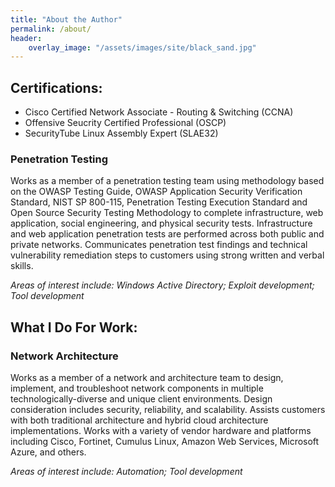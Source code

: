 ```yaml
---
title: "About the Author"
permalink: /about/
header:
    overlay_image: "/assets/images/site/black_sand.jpg"
---
```

## Certifications:
* Cisco Certified Network Associate - Routing & Switching (CCNA)
* Offensive Seucrity Certified Professional (OSCP)
* SecurityTube Linux Assembly Expert (SLAE32)

### Penetration Testing
Works as a member of a penetration testing team using methodology based on the OWASP Testing Guide, OWASP Application Security Verification Standard, NIST SP 800-115, Penetration Testing Execution Standard and Open Source Security Testing Methodology to complete infrastructure, web application, social engineering, and physical security tests. Infrastructure and web application penetration tests are performed across both public and private networks. Communicates penetration test findings and technical vulnerability remediation steps to customers using strong written and verbal skills.

*Areas of interest include: Windows Active Directory; Exploit development; Tool development*

## What I Do For Work:
### Network Architecture
Works as a member of a network and architecture team to design, implement, and troubleshoot network components in multiple technologically-diverse and unique client environments. Design consideration includes security, reliability, and scalability. Assists customers with both traditional architecture and hybrid cloud architecture implementations. Works with a variety of vendor hardware and platforms including Cisco, Fortinet, Cumulus Linux, Amazon Web Services, Microsoft Azure, and others.

*Areas of interest include: Automation; Tool development*
